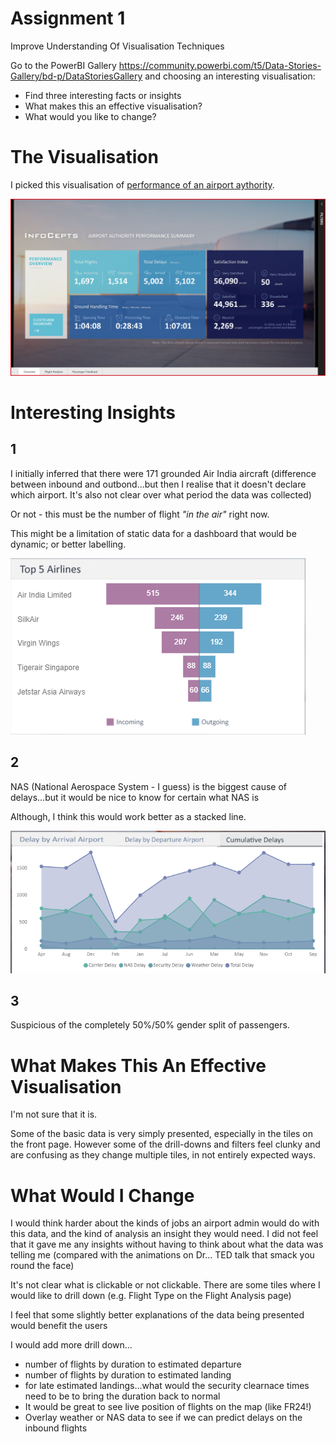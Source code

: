 # Assignment 1

Improve Understanding Of Visualisation Techniques

Go to the PowerBI Gallery https://community.powerbi.com/t5/Data-Stories-Gallery/bd-p/DataStoriesGallery and choosing an interesting visualisation:
- Find three interesting facts or insights
- What makes this an effective visualisation?
- What would you like to change?

# The Visualisation

I picked this visualisation of [performance of an airport aythority](https://community.powerbi.com/t5/Data-Stories-Gallery/Airport-Authority-Performance-Summary/td-p/628963).

![Airport Authoprioty Performance summary](airport_authority.png)

# Interesting Insights

## 1
I initially inferred that there were 171 grounded Air India aircraft (difference between inbound and outbond...but then I realise that it doesn't declare which airport. It's also not clear over what period the data was collected)

Or not - this must be the number of flight *"in the air"* right now.

This might be a limitation of static data for a dashboard that would be dynamic; or better labelling.

![grounded_flights.png](grounded_flights.png)

## 2
NAS (National Aerospace System - I guess) is the biggest cause of delays...but it would be nice to know for certain what NAS is

Although, I think this would work better as a stacked line.

![cumulative_delays.png](cumulative_delays.png)

## 3
Suspicious of the completely 50%/50% gender split of passengers.

# What Makes This An Effective Visualisation

I'm not sure that it is.

Some of the basic data is very simply presented, especially in the tiles on the front page. However some of the drill-downs and filters feel clunky and are confusing as they change multiple tiles, in not entirely expected ways.

# What Would I Change

I would think harder about the kinds of jobs an airport admin would do with this data, and the kind of analysis an insight they would need. I did not feel that it gave me any insights without having to think about what the data was telling me (compared with the animations on Dr... TED talk that smack you round the face)

It's not clear what is clickable or not clickable. There are some tiles where I would like to drill down (e.g. Flight Type on the Flight Analysis page)

I feel that some slightly better explanations of the data being presented would benefit the users

I would add more drill down...
- number of flights by duration to estimated departure
- number of flights by duration to estimated landing
- for late estimated landings...what would the security clearnace times need to be to bring the duration back to normal
- It would be great to see live position of flights on the map (like FR24!)
- Overlay weather or NAS data to see if we can predict delays on the inbound flights


